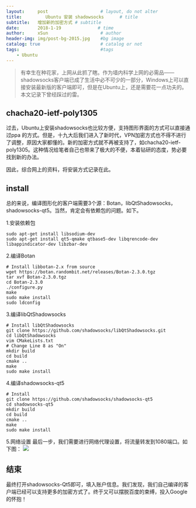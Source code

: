 ```yaml
---
layout:     post                    # layout, do not alter
title:         Ubuntu 安装 shadowsocks      # title
subtitle:   增加新的加密方式 # subtitle
date:       2018-1-19              # time
author:     xSun                    # author
header-img: img/post-bg-2015.jpg    #bg image
catalog: true                       # catalog or not
tags:                               #tags
    - Ubuntu
---
```


>有幸生在种花家，上网从此抓了瞎。作为墙内科学上网的必需品——shadowsocks客户端已成了生活中必不可少的一部分，Windows上可以直接安装最新版的客户端即可，但是在Ubuntu上，还是需要花一点功夫的。本文记录下曾经踩过的雷。

##  chacha20-ietf-poly1305

过去，Ubuntu上安装shadowsocks也比较方便，支持图形界面的方式可以直接通过ppa 的方式。但是，十九大后我们进入了新时代，VPN加密方式也不得不进行了调整，原因大家都懂的。新的加密方式就不再被支持了，如chacha20-ietf-poly1305。这种情况给笔者自己也带来了极大的不便，本着钻研的态度，势必要找到新的办法。

因此，综合网上的资料，将安装方式记录在此。
## install 
总的来说，编译图形化的客户端需要3个源：Botan，libQtShadowsocks，shadowsocks-qt5。当然，肯定会有依赖包的问题。如下。

1.安装依赖包
``` stylus
sudo apt-get install libsodium-dev
sudo apt-get install qt5-qmake qtbase5-dev libqrencode-dev libappindicator-dev libzbar-dev 
```
2.编译Botan
``` stylus
# Install libbotan-2.x from source
wget https://botan.randombit.net/releases/Botan-2.3.0.tgz
tar xvf Botan-2.3.0.tgz
cd Botan-2.3.0
./configure.py
make
sudo make install
sudo ldconfig
```
3.编译libQtShadowsocks
``` stylus
# Install libQtShadowsocks
git clone https://github.com/shadowsocks/libQtShadowsocks.git
cd libQtShadowsocks
vim CMakeLists.txt
# Change Line 8 as "On"
mkdir build
cd build
cmake ..
make
sudo make install
```
4.编译shadowsocks-qt5
``` stylus
# Install 
git clone https://github.com/shadowsocks/shadowsocks-qt5
cd shadowsocks-qt5
mkdir build
cd build
cmake ..
make
sudo make install
```
5.网络设置
最后一步，我们需要进行网络代理设置，将流量转发到1080端口。如下图：
![](http://p194hb5ge.bkt.clouddn.com/net.png)

## 结束
最终打开shadowsocks-Qt5即可，填入账户信息。我们发现，我们自己编译的客户端已经可以支持更多的加密方式了。终于又可以摆脱百度的束缚，投入Google的怀抱！